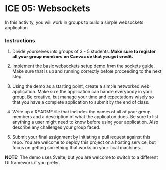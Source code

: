 # ICE 05: Websockets

In this activity, you will work in groups to build a simple websockets application

### Instructions

1. Divide yourselves into groups of 3 - 5 students. **Make sure to register all your group members on Canvas so that you get credit.**

2. Implement the basic websockets setup demo from the [sockets guide](https://github.com/jmcuneo/cs4241-guides/blob/master/using.sockets.md). Make sure that is up and running correctly before proceeding to the next step.

3. Using the demo as a starting point, create a simple networked web application. Make sure the application can handle everybody in your group. Be creative, but manage your time and expectations wisely so that you have a complete application to submit by the end of class.

4. Write up a README file that includes the names of all of your group members and a description of what the application does. Be sure to list anything a user might need to know before using your application. Also describe any challenges your group faced.

5. Submit your final assignment by initiating a pull request against this repo. You are welcome to deploy this project on a hosting service, but focus on getting something that works on your local machines.

**NOTE:** The demo uses Svelte, but you are welcome to switch to a different UI framework if you prefer.
